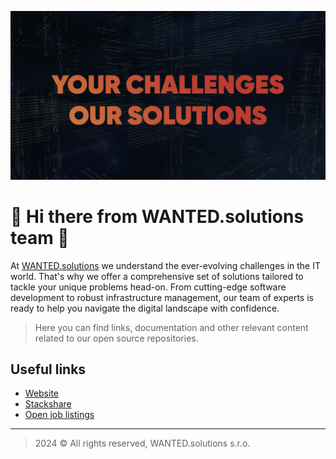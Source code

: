 ![alt text](../assets/banner.png)

# 👋 Hi there from WANTED.solutions team 👋

At [WANTED.solutions](https://wanted.solutions) we understand the ever-evolving challenges in the IT world. That's why we offer a comprehensive set of solutions tailored to tackle your unique problems head-on. From cutting-edge software development to robust infrastructure management, our team of experts is ready to help you navigate the digital landscape with confidence.

> Here you can find links, documentation and other relevant content related to our open source repositories.

## Useful links

- [Website](https://wanted.solutions)
- [Stackshare](https://stackshare.io/companies/wanted-solutions)
- [Open job listings](https://www.linkedin.com/company/wanted-solutions/jobs/)

---

> 2024 &copy; All rights reserved, WANTED.solutions s.r.o.